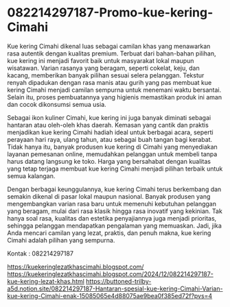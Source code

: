 # 082214297187-Promo-kue-kering-Cimahi
Kue kering Cimahi dikenal luas sebagai camilan khas yang menawarkan rasa autentik dengan kualitas premium. Terbuat dari bahan-bahan pilihan, kue kering ini menjadi favorit baik untuk masyarakat lokal maupun wisatawan. Varian rasanya yang beragam, seperti cokelat, keju, dan kacang, memberikan banyak pilihan sesuai selera pelanggan. Tekstur renyah dipadukan dengan rasa manis atau gurih yang pas membuat kue kering Cimahi menjadi camilan sempurna untuk menemani waktu bersantai. Selain itu, proses pembuatannya yang higienis memastikan produk ini aman dan cocok dikonsumsi semua usia.  

Sebagai ikon kuliner Cimahi, kue kering ini juga banyak diminati sebagai hantaran atau oleh-oleh khas daerah. Kemasan yang cantik dan praktis menjadikan kue kering Cimahi hadiah ideal untuk berbagai acara, seperti perayaan hari raya, ulang tahun, atau sebagai buah tangan bagi kerabat. Tidak hanya itu, banyak produsen kue kering di Cimahi yang menyediakan layanan pemesanan online, memudahkan pelanggan untuk membeli tanpa harus datang langsung ke toko. Harga yang bersahabat dengan kualitas yang tetap terjaga membuat kue kering Cimahi menjadi pilihan terbaik untuk semua kalangan.  

Dengan berbagai keunggulannya, kue kering Cimahi terus berkembang dan semakin dikenal di pasar lokal maupun nasional. Banyak produsen yang mengembangkan varian rasa baru untuk memenuhi kebutuhan pelanggan yang beragam, mulai dari rasa klasik hingga rasa inovatif yang kekinian. Tak hanya soal rasa, kualitas dan estetika penyajiannya juga menjadi prioritas, sehingga pelanggan mendapatkan pengalaman yang memuaskan. Jadi, jika Anda mencari camilan yang lezat, praktis, dan penuh makna, kue kering Cimahi adalah pilihan yang sempurna.  

Kontak :
082214297187

https://kuekeringlezatkhascimahi.blogspot.com/
https://kuekeringlezatkhascimahi.blogspot.com/2024/12/082214297187-kue-kering-lezat-khas.html
https://buttoned-trilby-a5d.notion.site/082214297187-Hantaran-spesial-kue-kering-Cimahi-Varian-kue-kering-Cimahi-enak-15085065e4d88075ae9bea0f385ed72f?pvs=4
